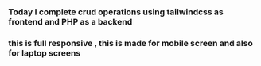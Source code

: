 ### Today I complete crud operations using tailwindcss as frontend and PHP as a backend
### this is full responsive , this is made for mobile screen and also for laptop screens
